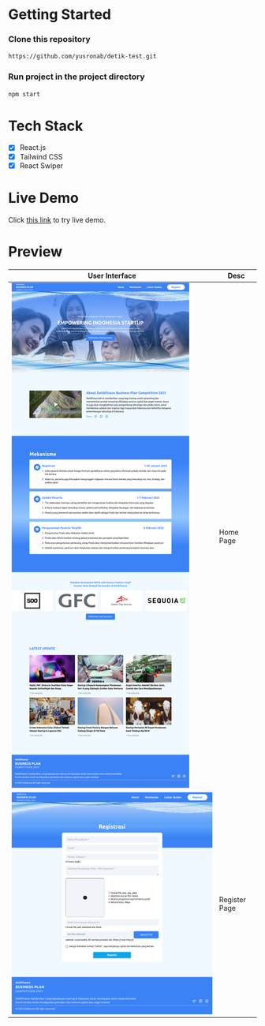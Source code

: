 # Getting Started

### Clone this repository

```bash
https://github.com/yusronab/detik-test.git
```

### Run project in the project directory

```bash
npm start
```

# Tech Stack

- [x] React.js
- [x] Tailwind CSS
- [x] React Swiper

# Live Demo

Click [this link](https://detikcom-yusroab.netlify.app/) to try live demo.

# Preview

| User Interface    | Desc |
| -------- | ------- |
| ![](./public/preview1.png)  | Home Page |
| ![](./public/preview2.png)  | Register Page |

